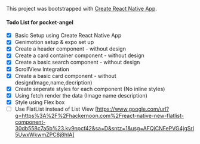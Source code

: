 This project was bootstrapped with [Create React Native App](https://github.com/react-community/create-react-native-app).

#### Todo List for pocket-angel

- [x] Basic Setup using Create React Native App
- [x] Genimotion setup & expo set up
- [x] Create a header component - without design
- [x] Create a card container component - without design
- [x] Create a basic search component - without design
- [x] ScrollView Integration
- [x] Create a basic card component - without design(Image,name,decription)
- [x] Create seperate styles for each component (No inline styles)
- [x] Using fetch render the data (Image name description)
- [x] Style using Flex box
- [ ] Use FlatList instead of List View 
[https://www.google.com/url?q=https%3A%2F%2Fhackernoon.com%2Freact-native-new-flatlist-component-30db558c7a5b%23.kv9npcf42&sa=D&sntz=1&usg=AFQjCNFePVG4jgSrI5UwxWkwmZPC8j8hIA]

